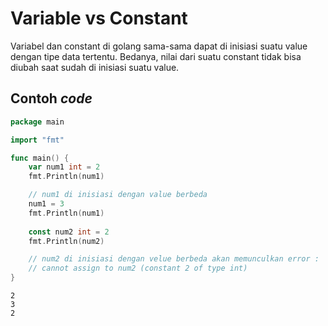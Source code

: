 # Variable vs Constant

Variabel dan constant di golang sama-sama dapat di inisiasi suatu value dengan tipe data tertentu. Bedanya, nilai dari suatu constant tidak bisa diubah saat sudah di inisiasi suatu value.

## Contoh _code_

```go
package main

import "fmt"

func main() {
    var num1 int = 2
    fmt.Println(num1)

    // num1 di inisiasi dengan value berbeda
    num1 = 3
    fmt.Println(num1)
    
    const num2 int = 2
    fmt.Println(num2)

    // num2 di inisiasi dengan velue berbeda akan memunculkan error :
    // cannot assign to num2 (constant 2 of type int)
}
```

```
2
3
2
```
